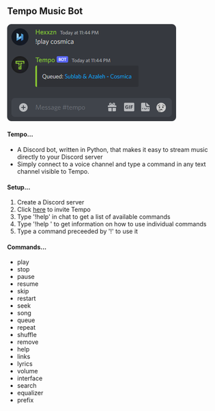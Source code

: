 <h2>Tempo Music Bot</h2>

![Command Image](/resources/command.png?raw=true) <br>

<h4>Tempo...</h4>

- A Discord bot, written in Python, that makes it easy to stream music directly to your Discord server
- Simply connect to a voice channel and type a command in any text channel visible to Tempo.

<h4>Setup...</h4>

1. Create a Discord server
2. Click [here](https://discord.com/api/oauth2/authorize?client_id=897864886095343687&permissions=3156992&scope=bot%20applications.commands) to invite Tempo
3. Type '!help' in chat to get a list of available commands
4. Type '!help <command name>' to get information on how to use individual commands
5. Type a command preceeded by '!' to use it

<h4>Commands...</h4>

- play
- stop
- pause
- resume
- skip
- restart
- seek
- song
- queue
- repeat
- shuffle
- remove
- help
- links
- lyrics
- volume
- interface
- search
- equalizer
- prefix

